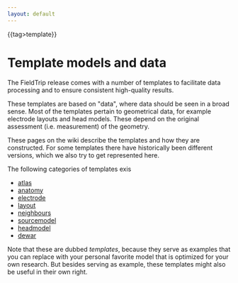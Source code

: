 ```yaml
---
layout: default
---
```


{{tag>template}}

# Template models and data

The FieldTrip release comes with a number of templates to facilitate data processing and to ensure consistent high-quality results.

These templates are based on "data", where data should be seen in a broad sense. Most of the templates pertain to geometrical data, for example electrode layouts and head models. These depend on the original assessment (i.e. measurement) of the geometry.

These pages on the wiki describe the templates and how they are constructed. For some templates there have  historically been different versions, which we also try to get represented here.

The following categories of templates exis

*  [atlas](/template/atlas)         
*  [anatomy](/template/anatomy)         
*  [electrode](/template/electrode)       
*  [layout](/template/layout)          
*  [neighbours](/template/neighbours)      
*  [sourcemodel](/template/sourcemodel)
*  [headmodel](/template/headmodel)       
*  [dewar](/template/dewar)       

Note that these are dubbed *templates*, because they serve as examples that you can replace with your personal favorite model that is optimized for your own research. But besides serving as example, these templates might also be useful in their own right.
